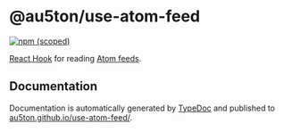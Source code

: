 # @au5ton/use-atom-feed

[![npm (scoped)](https://img.shields.io/npm/v/@au5ton/use-atom-feed)](https://www.npmjs.com/@au5ton/use-atom-feed)

[React Hook](https://reactjs.org/docs/hooks-intro.html) for reading [Atom feeds](https://validator.w3.org/feed/docs/atom.html).

## Documentation

Documentation is automatically generated by [TypeDoc](https://typedoc.org) and published to [au5ton.github.io/use-atom-feed/](https://au5ton.github.io/use-atom-feed/).